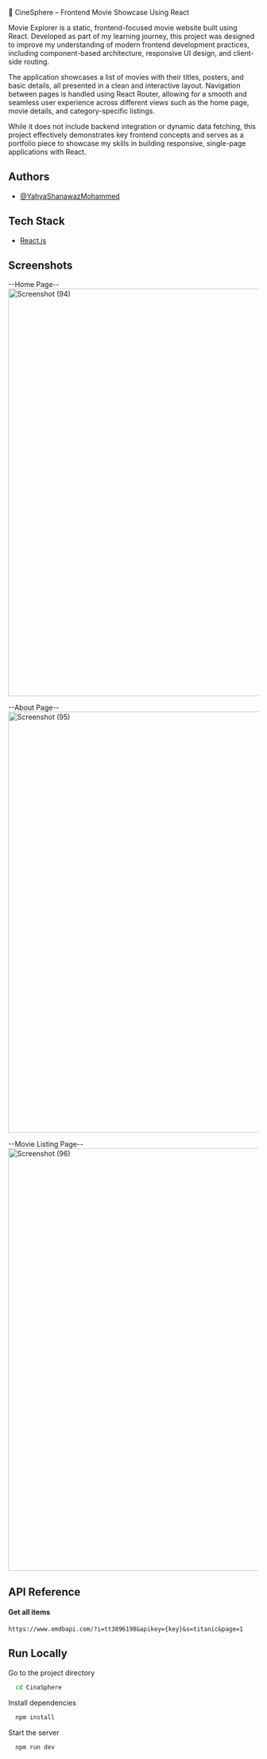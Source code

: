 🍿 CineSphere – Frontend Movie Showcase Using React

Movie Explorer is a static, frontend-focused movie website built using React. Developed as part of my learning journey, this project was designed to improve my understanding of modern frontend development practices, including component-based architecture, responsive UI design, and client-side routing.

The application showcases a list of movies with their titles, posters, and basic details, all presented in a clean and interactive layout. Navigation between pages is handled using React Router, allowing for a smooth and seamless user experience across different views such as the home page, movie details, and category-specific listings.

While it does not include backend integration or dynamic data fetching, this project effectively demonstrates key frontend concepts and serves as a portfolio piece to showcase my skills in building responsive, single-page applications with React.
## Authors

- [@YahyaShanawazMohammed](https://github.com/shaan-77)

## Tech Stack
* [React.js](https://react.dev/)


## Screenshots
--Home Page--
<img width="1879" height="818" alt="Screenshot (94)" src="https://github.com/user-attachments/assets/86d7fadc-8ffa-4b67-aac8-604ac5bb491e" />

--About Page--
<img width="1864" height="845" alt="Screenshot (95)" src="https://github.com/user-attachments/assets/d0e2556e-d77e-4162-a08e-3a10ef23abf3" />

--Movie Listing Page--
<img width="1887" height="848" alt="Screenshot (96)" src="https://github.com/user-attachments/assets/c1fb6308-9f0b-48ec-ab8c-9f2aab754709" />


## API Reference

#### Get all items

```http
https://www.omdbapi.com/?i=tt3896198&apikey={key}&s=titanic&page=1
```






## Run Locally

Go to the project directory

```bash
  cd CinaSphere
```

Install dependencies

```bash
  npm install
```

Start the server

```bash
  npm run dev
```

